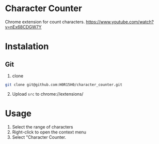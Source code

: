# Character Counter
Chrome extension for count characters.
https://www.youtube.com/watch?v=nEx68CDGW7Y

# Instalation
## Git
1. clone
```bash
git clone git@github.com:H0R15H0/character_counter.git
```
2. Upload `src` to chrome://extensions/

# Usage
1. Select the range of characters
2. Right-click to open the context menu
3. Select "Character Counter.
